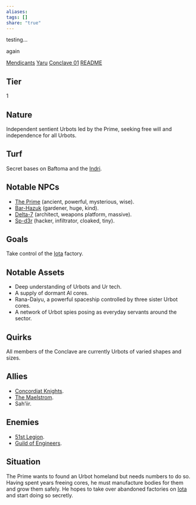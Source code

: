 ```yaml
---
aliases: 
tags: []
share: "true"
---
```

testing...

again

[Mendicants](./Mendicants.md#)
[Yaru](./Yaru.md)
[Conclave 01](Conclave%2001.md)
[README](Atlas/README.md)


## Tier

1

## Nature

Independent sentient Urbots led by the Prime, seeking free will and independence for all Urbots.

## Turf

Secret bases on Baftoma and the [Indri](../Procyon/Iota/Indri.md).

## Notable NPCs

- [The Prime](The%20Prime.md) (ancient, powerful, mysterious, wise).
- [Bar-Hazuk](Bar-Hazuk.md) (gardener, huge, kind).
- [Delta-7](Delta-7.md) (architect, weapons platform, massive).
- [Sp-d3r](Sp-d3r.md) (hacker, infiltrator, cloaked, tiny).


## Goals

Take control of the [Iota](../Procyon/Iota/index.md) factory.

## Notable Assets

- Deep understanding of Urbots and Ur tech.
- A supply of dormant AI cores.
- Rana-Daiyu, a powerful spaceship controlled by three sister Urbot cores.
- A network of Urbot spies posing as everyday servants around the sector.


## Quirks

All members of the Conclave are currently Urbots of varied shapes and sizes.

## Allies

- [Concordiat Knights](./Concordiat%20Knights.md).
- [The Maelstrom](./The%20Maelstrom.md).
- Sah’iir.


## Enemies

- [51st Legion](./51st%20Legion.md).
- [Guild of Engineers](./Guild%20of%20Engineers.md).


## Situation

The Prime wants to found an Urbot homeland but needs numbers to do so. Having spent years freeing cores, he must manufacture bodies for them and grow them safely. He hopes to take over abandoned factories on [Iota](../Procyon/Iota/index.md) and start doing so secretly.
